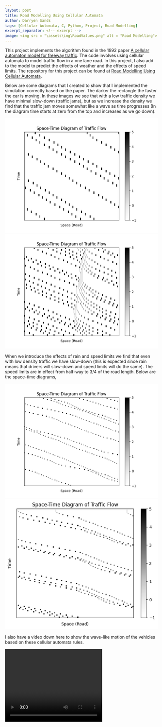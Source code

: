 ```yaml
---
layout: post
title: Road Modelling Using Cellular Automata
author: Darryen Sands
tags: [Cellular Automata, C, Python, Project, Road Modelling]
excerpt_separator: <!-- excerpt -->
image: <img src = "\assets\img\RoadValues.png" alt = "Road Modelling">
---
```


This project implements the algorithm found in the 1992 paper [A cellular automaton model for freeway traffic](https://hal.science/jpa-00246697v1/document). The code involves using cellular automata to model traffic flow in a one lane road. In this project, I also add to the model to predict the effects of weather and the effects of speed limits. The repository for this project can be found at [Road Modelling Using Cellular Automata](https://github.com/DarryenSands/MCSC6040-FinalProject).

<!-- excerpt -->

Below are some diagrams that I created to show that I implemented the simulation correctly based on the paper. The darker the rectangle the faster the car is moving. In these images we see that with a low traffic density we have minimal slow-down (traffic jams), but as we increase the density we find that the traffic jam moves somewhat like a wave as time progresses (In the diagram time starts at zero from the top and increases as we go down). 

![Low Traffic Density](\assets\img\RoadValues.png "Low Traffic Density") ![High Traffic Density](\assets\img\RoadValues2.png "High Traffic Density")

When we introduce the effects of rain and speed limits we find that even with low density traffic we have slow-down (this is expected since rain means that drivers will slow-down and speed limits will do the same). The speed limits are in effect from half-way to 3/4 of the road length. Below are the space-time diagrams, 

![Rain Traffic Density](\assets\img\RoadValues3Rainpt8.png "Rain Traffic Density") ![Speed Limit Traffic Density](\assets\img\RoadValuesSpeedLimit.png "Speed Limit Traffic Density")

I also have a video down here to show the wave-like motion of the vehicles based on these cellular automata rules.
 
<video width="320" height="240" controls>
  <source src="\assets\img\test.mov" type="video/mp4">
</video>

